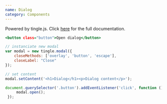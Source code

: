 ```yaml
---
name: Dialog
category: Components
---
```


Powered by tingle.js. Click <a href="https://robinparisi.github.io/tingle/" target="_blank">here</a> for the full documentation.

```dialog.html
<button class="button">Open dialog</button>
```

```dialog.js
// instanciate new modal
var modal = new tingle.modal({
    closeMethods: ['overlay', 'button', 'escape'],
    closeLabel: "Close"
});

// set content
modal.setContent('<h1>Dialog</h1><p>Dialog content</p>');

document.querySelector('.button').addEventListener('click', function () {
     modal.open();
 });

```